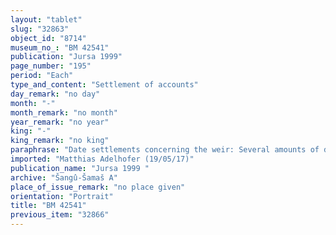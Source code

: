 ```yaml
---
layout: "tablet"
slug: "32863"
object_id: "8714"
museum_no_: "BM 42541"
publication: "Jursa 1999"
page_number: "195"
period: "Each"
type_and_content: "Settlement of accounts"
day_remark: "no day"
month: "-"
month_remark: "no month"
year_remark: "no year"
king: "-"
king_remark: "no king"
paraphrase: "Date settlements concerning the weir: Several amounts of dates are listed from the 16<sup>th</sup> to the 21<sup>st</sup> year on account of <strong>A</strong>. He will deliver every year 6 kor of dates for the weir, 1;1 kor (216 l) for the canal supervisor and 4;2.3 kor (810 l) for the tithe. 2 kor (c. 360 l) of dates instead of <em>nubazu</em>-dates for the 15<sup>th</sup> year are assigned to <strong>B</strong>. No witnesses, no scribe.<br /> &nbsp;<br /> <strong>A</strong> = Nidintu-Marduk; <strong>B</strong> = Basia<br /> &nbsp;"
imported: "Matthias Adelhofer (19/05/17)"
publication_name: "Jursa 1999 "
archive: "Šangû-Šamaš A"
place_of_issue_remark: "no place given"
orientation: "Portrait"
title: "BM 42541"
previous_item: "32866"
---
```


